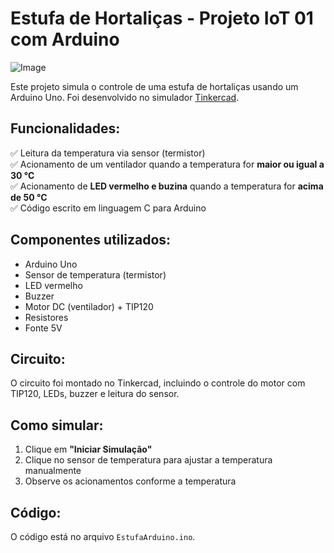 # Estufa de Hortaliças - Projeto IoT 01 com Arduino

![Image](https://github.com/user-attachments/assets/ff764d77-1e92-4c5f-9d62-b2f7e7e87e10)

Este projeto simula o controle de uma estufa de hortaliças usando um Arduino Uno. Foi desenvolvido no simulador [Tinkercad](https://www.tinkercad.com/).

## Funcionalidades:

✅ Leitura da temperatura via sensor (termistor)  
✅ Acionamento de um ventilador quando a temperatura for **maior ou igual a 30 °C**  
✅ Acionamento de **LED vermelho e buzina** quando a temperatura for **acima de 50 °C**  
✅ Código escrito em linguagem C para Arduino  

## Componentes utilizados:

- Arduino Uno
- Sensor de temperatura (termistor)
- LED vermelho
- Buzzer
- Motor DC (ventilador) + TIP120
- Resistores
- Fonte 5V

## Circuito:

O circuito foi montado no Tinkercad, incluindo o controle do motor com TIP120, LEDs, buzzer e leitura do sensor.

## Como simular:

1. Clique em **"Iniciar Simulação"**
2. Clique no sensor de temperatura para ajustar a temperatura manualmente
3. Observe os acionamentos conforme a temperatura

## Código:

O código está no arquivo `EstufaArduino.ino`.

